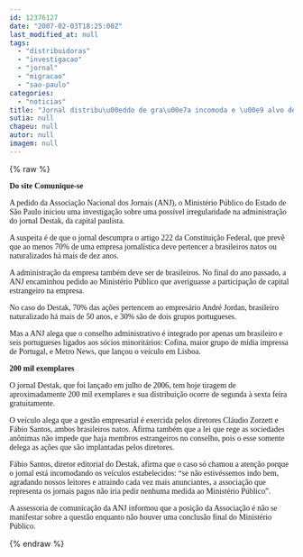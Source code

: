 ```yaml
---
id: 12376127
date: "2007-02-03T18:25:00Z"
last_modified_at: null
tags:
  - "distribuidoras"
  - "investigacao"
  - "jornal"
  - "migracao"
  - "sao-paulo"
categories:
  - "noticias"
title: "Jornal distribu\u00eddo de gra\u00e7a incomoda e \u00e9 alvo de investiga\u00e7\u00e3o em S\u00e3o Paulo"
sutia: null
chapeu: null
autor: null
imagem: null
---
```

{% raw %}
<p><P><FONT face=Verdana><STRONG>Do site Comunique-se</STRONG></FONT></P></p>
<p><P><FONT face=Verdana>A pedido da Associação Nacional dos Jornais (ANJ), o Ministério Público do Estado de São Paulo iniciou uma investigação sobre uma possível irregularidade na administração do jornal Destak, da capital paulista. </FONT></P></p>
<p><P><FONT face=Verdana>A suspeita é de que o jornal descumpra o artigo 222 da Constituição Federal, que prevê que ao menos 70% de uma empresa jornalística deve pertencer a brasileiros natos ou naturalizados há mais de dez anos. </FONT></P></p>
<p><P><FONT face=Verdana>A administração da empresa também deve ser de brasileiros. No final do ano passado, a ANJ encaminhou pedido ao Ministério Público que averiguasse a participação de capital estrangeiro na empresa. </FONT></P></p>
<p><P><FONT face=Verdana>No caso do Destak, 70% das ações pertencem ao empresário André Jordan, brasileiro naturalizado há mais de 50 anos, e 30% são de dois grupos portugueses. </FONT></P></p>
<p><P><FONT face=Verdana>Mas a ANJ alega que o conselho administrativo é integrado por apenas um brasileiro e seis portugueses ligados aos sócios minoritários: Cofina, maior grupo de mídia impressa de Portugal, e Metro News, que lançou o veículo em Lisboa.</FONT></P></p>
<p><P><FONT face=Verdana><STRONG>200 mil exemplares</STRONG></FONT></P></p>
<p><P><FONT face=Verdana>O jornal Destak, que foi lançado em julho de 2006, tem hoje tiragem de aproximadamente 200 mil exemplares e sua distribuição ocorre de segunda à sexta feira gratuitamente. </FONT></P></p>
<p><P><FONT face=Verdana>O veículo alega que a gestão empresarial é exercida pelos diretores Cláudio Zorzett e Fábio Santos, ambos brasileiros natos. Afirma também que a lei que rege as sociedades anônimas não impede que haja membros estrangeiros no conselho, pois o esse somente delega as ações que são implantadas pelos diretores.</FONT></P></p>
<p><P><FONT face=Verdana>Fábio Santos, diretor editorial do Destak, afirma que o caso só chamou a atenção porque o jornal está incomodando os veículos estabelecidos: “se não estivéssemos indo bem, agradando nossos leitores e atraindo cada vez mais anunciantes, a associação que representa os jornais pagos não iria pedir nenhuma medida ao Ministério Público”.</FONT></P></p>
<p><P><FONT face=Verdana>A assessoria de comunicação da ANJ informou que a posição da Associação é não se manifestar sobre a questão enquanto não houver uma conclusão final do Ministério Público.<BR></P></FONT> </p>
{% endraw %}